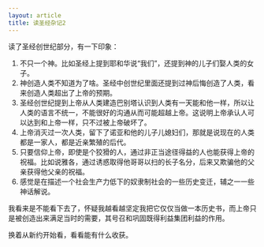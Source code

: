 ```yaml
---
layout: article
title: 读圣经杂记2
---
```


读了圣经创世纪部分，有一下印象：

1. 不只一个神。比如圣经上提到耶和华说“我们”，还提到神的儿子们娶人类的女子。
2. 神创造人类不知道为了啥。圣经中创世纪里面还提到过神后悔创造了人类，看来创造人类超出了上帝的预期。
3. 圣经创世纪提到上帝从人类建造巴别塔认识到人类有一天能和他一样，所以让人类的语言不统一，不能很好的沟通从而可能超越上帝。这说明上帝承认人可以达到和上帝一样，只不过被上帝破坏了。
4. 上帝消灭过一次人类，留下了诺亚和他的儿子儿媳妇们，那就是说现在的人类都是一家人，都是近亲繁殖的后代。
5. 只要信仰上帝，即使是个狡猾的人，通过非正当途径得益的人也能获得上帝的祝福。比如说雅各，通过诱惑取得他哥哥以扫的长子名分，后来又欺骗他的父亲获得他父亲的祝福。
6. 感觉是在描述一个社会生产力低下的奴隶制社会的一些历史变迁，辅之一一些神话解说。

我看来是不能看下去了，怀疑我越看越坚定我把它仅仅当做一本历史书，而上帝只是被创造出来满足当时的需要，其号召和巩固既得利益集团利益的作用。

换着从新约开始看，看看能有什么收获。
